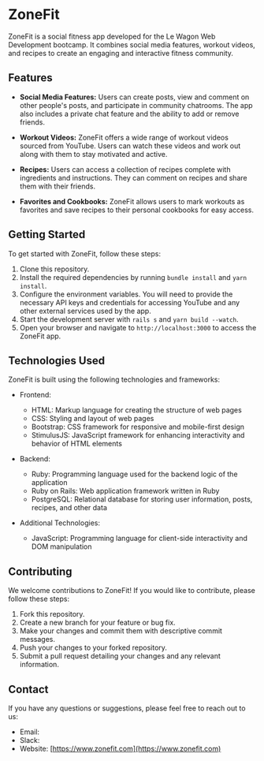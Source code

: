 # ZoneFit

ZoneFit is a social fitness app developed for the Le Wagon Web Development bootcamp. It combines social media features, workout videos, and recipes to create an engaging and interactive fitness community.

## Features

- **Social Media Features:** Users can create posts, view and comment on other people's posts, and participate in community chatrooms. The app also includes a private chat feature and the ability to add or remove friends.

- **Workout Videos:** ZoneFit offers a wide range of workout videos sourced from YouTube. Users can watch these videos and work out along with them to stay motivated and active.

- **Recipes:** Users can access a collection of recipes complete with ingredients and instructions. They can comment on recipes and share them with their friends.

- **Favorites and Cookbooks:** ZoneFit allows users to mark workouts as favorites and save recipes to their personal cookbooks for easy access.

## Getting Started

To get started with ZoneFit, follow these steps:

1. Clone this repository.
2. Install the required dependencies by running `bundle install` and `yarn install`.
3. Configure the environment variables. You will need to provide the necessary API keys and credentials for accessing YouTube and any other external services used by the app.
4. Start the development server with `rails s` and `yarn build --watch`.
5. Open your browser and navigate to `http://localhost:3000` to access the ZoneFit app.

## Technologies Used

ZoneFit is built using the following technologies and frameworks:

- Frontend:
  - HTML: Markup language for creating the structure of web pages
  - CSS: Styling and layout of web pages
  - Bootstrap: CSS framework for responsive and mobile-first design
  - StimulusJS: JavaScript framework for enhancing interactivity and behavior of HTML elements

- Backend:
  - Ruby: Programming language used for the backend logic of the application
  - Ruby on Rails: Web application framework written in Ruby
  - PostgreSQL: Relational database for storing user information, posts, recipes, and other data

- Additional Technologies:
  - JavaScript: Programming language for client-side interactivity and DOM manipulation

## Contributing

We welcome contributions to ZoneFit! If you would like to contribute, please follow these steps:

1. Fork this repository.
2. Create a new branch for your feature or bug fix.
3. Make your changes and commit them with descriptive commit messages.
4. Push your changes to your forked repository.
5. Submit a pull request detailing your changes and any relevant information.


## Contact

If you have any questions or suggestions, please feel free to reach out to us:

- Email:
- Slack:
- Website: [https://www.zonefit.com](https://www.zonefit.com)
